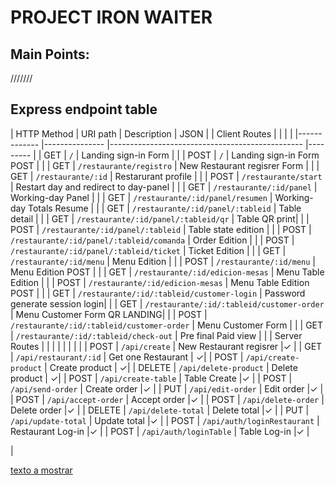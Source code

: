 # PROJECT IRON WAITER

>

## Main Points:

///////

## Express endpoint table

| HTTP Method | URI path | Description | JSON |
| Client Routes | | | |
|------------- |--------------- |------------------------------------------------ |--------- |
| GET | `/` | Landing sign-in Form | |
| POST | `/` | Landing sign-in Form POST | |
| GET | `/restaurante/registro` | New Restaurant regisrer Form | |
| GET | `/restaurante/:id` | Restarurant profile | |
| POST | `/restaurante/start` | Restart day and redirect to day-panel | |
| GET | `/restaurante/:id/panel` | Working-day Panel | |
| GET | `/restaurante/:id/panel/resumen` | Working-day Totals Resume | |
| GET | `/restaurante/:id/panel/:tableid` | Table detail | |
| GET | `/restaurante/:id/panel/:tableid/qr` | Table QR print| |
| POST | `/restaurante/:id/panel/:tableid` | Table state edition | |
| POST | `/restaurante/:id/panel/:tableid/comanda` | Order Edition | |
| POST | `/restaurante/:id/panel/:tableid/ticket` | Ticket Edition | |
| GET | `/restaurante/:id/menu` | Menu Edition | |
| POST | `/restaurante/:id/menu` | Menu Edition POST | |
| GET | `/restaurante/:id/edicion-mesas` | Menu Table Edition | |
| POST | `/restaurante/:id/edicion-mesas` | Menu Table Edition POST | |
| GET | `/restaurante/:id/:tableid/customer-login` | Password generate session login| |
| GET | `/restaurante/:id/:tableid/customer-order` | Menu Customer Form QR LANDING| |
| POST | `/restaurante/:id/:tableid/customer-order` | Menu Customer Form | |
| GET | `/restaurante/:id/:tableid/check-out` | Pre final Paid view | |
| Server Routes | | | |
| | | |
| POST | `/api/create` | New Restaurant regisrer |✓ |
| GET | `/api/restaurant/:id` | Get one Restaurant | ✓|
| POST | `/api/create-product` | Create product | ✓|
| DELETE | `/api/delete-product` | Delete product | ✓|
| POST | `/api/create-table` | Table Create |✓ |
| POST | `/api/send-order` | Create order |✓ |
| PUT | `/api/edit-order` | Edit order |✓ |
| POST | `/api/accept-order` | Accept order |✓ |
| POST | `/api/delete-order` | Delete order |✓ |
| DELETE | `/api/delete-total` | Delete total |✓ |
| PUT | `/api/update-total` | Update total |✓ |
| POST | `/api/auth/loginRestaurant` | Restaurant Log-in |✓ |
| POST | `/api/auth/loginTable` | Table Log-in |✓ |

|

[texto a mostrar](https://disney.com)